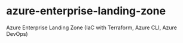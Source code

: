 # azure-enterprise-landing-zone
Azure Enterprise Landing Zone (IaC with Terraform, Azure CLI, Azure DevOps)
